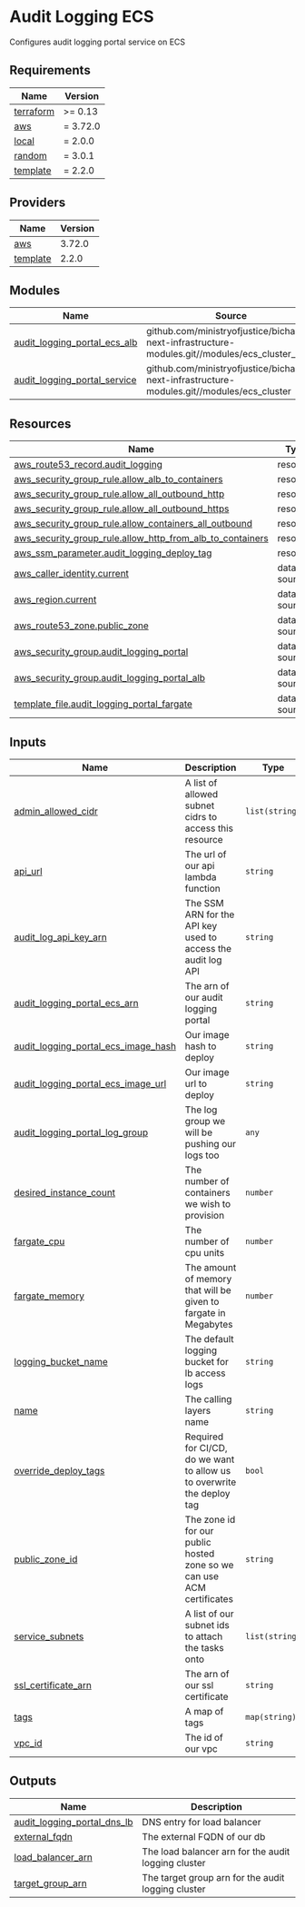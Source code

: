# Audit Logging ECS

Configures audit logging portal service on ECS

<!-- BEGIN_TF_DOCS -->
## Requirements

| Name | Version |
|------|---------|
| <a name="requirement_terraform"></a> [terraform](#requirement\_terraform) | >= 0.13 |
| <a name="requirement_aws"></a> [aws](#requirement\_aws) | = 3.72.0 |
| <a name="requirement_local"></a> [local](#requirement\_local) | = 2.0.0 |
| <a name="requirement_random"></a> [random](#requirement\_random) | = 3.0.1 |
| <a name="requirement_template"></a> [template](#requirement\_template) | = 2.2.0 |

## Providers

| Name | Version |
|------|---------|
| <a name="provider_aws"></a> [aws](#provider\_aws) | 3.72.0 |
| <a name="provider_template"></a> [template](#provider\_template) | 2.2.0 |

## Modules

| Name | Source | Version |
|------|--------|---------|
| <a name="module_audit_logging_portal_ecs_alb"></a> [audit\_logging\_portal\_ecs\_alb](#module\_audit\_logging\_portal\_ecs\_alb) | github.com/ministryofjustice/bichard7-next-infrastructure-modules.git//modules/ecs_cluster_alb | n/a |
| <a name="module_audit_logging_portal_service"></a> [audit\_logging\_portal\_service](#module\_audit\_logging\_portal\_service) | github.com/ministryofjustice/bichard7-next-infrastructure-modules.git//modules/ecs_cluster | n/a |

## Resources

| Name | Type |
|------|------|
| [aws_route53_record.audit_logging](https://registry.terraform.io/providers/hashicorp/aws/3.72.0/docs/resources/route53_record) | resource |
| [aws_security_group_rule.allow_alb_to_containers](https://registry.terraform.io/providers/hashicorp/aws/3.72.0/docs/resources/security_group_rule) | resource |
| [aws_security_group_rule.allow_all_outbound_http](https://registry.terraform.io/providers/hashicorp/aws/3.72.0/docs/resources/security_group_rule) | resource |
| [aws_security_group_rule.allow_all_outbound_https](https://registry.terraform.io/providers/hashicorp/aws/3.72.0/docs/resources/security_group_rule) | resource |
| [aws_security_group_rule.allow_containers_all_outbound](https://registry.terraform.io/providers/hashicorp/aws/3.72.0/docs/resources/security_group_rule) | resource |
| [aws_security_group_rule.allow_http_from_alb_to_containers](https://registry.terraform.io/providers/hashicorp/aws/3.72.0/docs/resources/security_group_rule) | resource |
| [aws_ssm_parameter.audit_logging_deploy_tag](https://registry.terraform.io/providers/hashicorp/aws/3.72.0/docs/resources/ssm_parameter) | resource |
| [aws_caller_identity.current](https://registry.terraform.io/providers/hashicorp/aws/3.72.0/docs/data-sources/caller_identity) | data source |
| [aws_region.current](https://registry.terraform.io/providers/hashicorp/aws/3.72.0/docs/data-sources/region) | data source |
| [aws_route53_zone.public_zone](https://registry.terraform.io/providers/hashicorp/aws/3.72.0/docs/data-sources/route53_zone) | data source |
| [aws_security_group.audit_logging_portal](https://registry.terraform.io/providers/hashicorp/aws/3.72.0/docs/data-sources/security_group) | data source |
| [aws_security_group.audit_logging_portal_alb](https://registry.terraform.io/providers/hashicorp/aws/3.72.0/docs/data-sources/security_group) | data source |
| [template_file.audit_logging_portal_fargate](https://registry.terraform.io/providers/hashicorp/template/2.2.0/docs/data-sources/file) | data source |

## Inputs

| Name | Description | Type | Default | Required |
|------|-------------|------|---------|:--------:|
| <a name="input_admin_allowed_cidr"></a> [admin\_allowed\_cidr](#input\_admin\_allowed\_cidr) | A list of allowed subnet cidrs to access this resource | `list(string)` | n/a | yes |
| <a name="input_api_url"></a> [api\_url](#input\_api\_url) | The url of our api lambda function | `string` | n/a | yes |
| <a name="input_audit_log_api_key_arn"></a> [audit\_log\_api\_key\_arn](#input\_audit\_log\_api\_key\_arn) | The SSM ARN for the API key used to access the audit log API | `string` | n/a | yes |
| <a name="input_audit_logging_portal_ecs_arn"></a> [audit\_logging\_portal\_ecs\_arn](#input\_audit\_logging\_portal\_ecs\_arn) | The arn of our audit logging portal | `string` | n/a | yes |
| <a name="input_audit_logging_portal_ecs_image_hash"></a> [audit\_logging\_portal\_ecs\_image\_hash](#input\_audit\_logging\_portal\_ecs\_image\_hash) | Our image hash to deploy | `string` | n/a | yes |
| <a name="input_audit_logging_portal_ecs_image_url"></a> [audit\_logging\_portal\_ecs\_image\_url](#input\_audit\_logging\_portal\_ecs\_image\_url) | Our image url to deploy | `string` | n/a | yes |
| <a name="input_audit_logging_portal_log_group"></a> [audit\_logging\_portal\_log\_group](#input\_audit\_logging\_portal\_log\_group) | The log group we will be pushing our logs too | `any` | n/a | yes |
| <a name="input_desired_instance_count"></a> [desired\_instance\_count](#input\_desired\_instance\_count) | The number of containers we wish to provision | `number` | `1` | no |
| <a name="input_fargate_cpu"></a> [fargate\_cpu](#input\_fargate\_cpu) | The number of cpu units | `number` | n/a | yes |
| <a name="input_fargate_memory"></a> [fargate\_memory](#input\_fargate\_memory) | The amount of memory that will be given to fargate in Megabytes | `number` | n/a | yes |
| <a name="input_logging_bucket_name"></a> [logging\_bucket\_name](#input\_logging\_bucket\_name) | The default logging bucket for lb access logs | `string` | n/a | yes |
| <a name="input_name"></a> [name](#input\_name) | The calling layers name | `string` | n/a | yes |
| <a name="input_override_deploy_tags"></a> [override\_deploy\_tags](#input\_override\_deploy\_tags) | Required for CI/CD, do we want to allow us to overwrite the deploy tag | `bool` | `false` | no |
| <a name="input_public_zone_id"></a> [public\_zone\_id](#input\_public\_zone\_id) | The zone id for our public hosted zone so we can use ACM certificates | `string` | n/a | yes |
| <a name="input_service_subnets"></a> [service\_subnets](#input\_service\_subnets) | A list of our subnet ids to attach the tasks onto | `list(string)` | n/a | yes |
| <a name="input_ssl_certificate_arn"></a> [ssl\_certificate\_arn](#input\_ssl\_certificate\_arn) | The arn of our ssl certificate | `string` | n/a | yes |
| <a name="input_tags"></a> [tags](#input\_tags) | A map of tags | `map(string)` | `{}` | no |
| <a name="input_vpc_id"></a> [vpc\_id](#input\_vpc\_id) | The id of our vpc | `string` | n/a | yes |

## Outputs

| Name | Description |
|------|-------------|
| <a name="output_audit_logging_portal_dns_lb"></a> [audit\_logging\_portal\_dns\_lb](#output\_audit\_logging\_portal\_dns\_lb) | DNS entry for load balancer |
| <a name="output_external_fqdn"></a> [external\_fqdn](#output\_external\_fqdn) | The external FQDN of our db |
| <a name="output_load_balancer_arn"></a> [load\_balancer\_arn](#output\_load\_balancer\_arn) | The load balancer arn for the audit logging cluster |
| <a name="output_target_group_arn"></a> [target\_group\_arn](#output\_target\_group\_arn) | The target group arn for the audit logging cluster |
<!-- END_TF_DOCS -->
